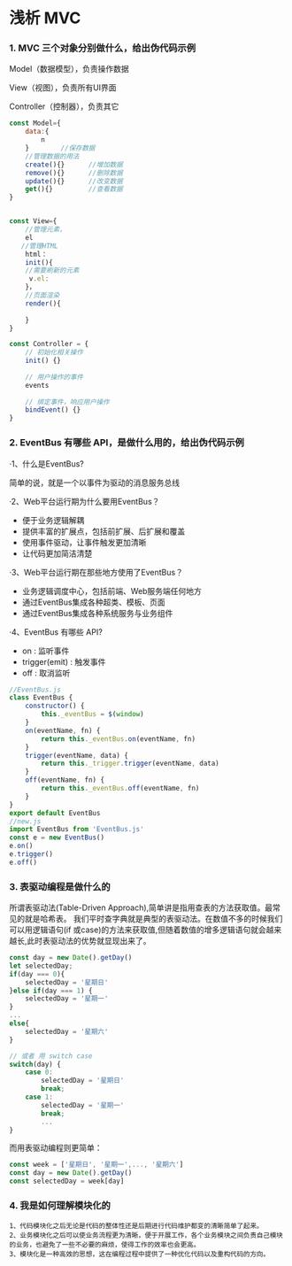 # 浅析 MVC

### 1. MVC 三个对象分别做什么，给出伪代码示例

   Model（数据模型），负责操作数据

   View（视图），负责所有UI界面

   Controller（控制器），负责其它

   ```js
   const Model={
       data:{
           n
       }        //保存数据
       //管理数据的用法
       create(){}      //增加数据
       remove(){}      //删除数据
       update(){}      //改变数据
       get(){}         //查看数据
   }
   
   
   const View={
       //管理元素，
       el
      //管理HTML
       html：
       init(){
       //需要刷新的元素
        v.el:
       }，
       //页面渲染
       render(){
           
       }
   }
   
   const Controller = {
       // 初始化相关操作
       init() {}
       
       // 用户操作的事件
       events
     
       // 绑定事件，响应用户操作
       bindEvent() {}
   }
   
   ```

   

### 2. EventBus 有哪些 API，是做什么用的，给出伪代码示例

   ·1、什么是EventBus?

   简单的说，就是一个以事件为驱动的消息服务总线

   ·2、Web平台运行期为什么要用EventBus？

   - 便于业务逻辑解耦
   - 提供丰富的扩展点，包括前扩展、后扩展和覆盖
   - 使用事件驱动，让事件触发更加清晰
   - 让代码更加简洁清楚

   ·3、Web平台运行期在那些地方使用了EventBus？

   - 业务逻辑调度中心，包括前端、Web服务端任何地方
   - 通过EventBus集成各种超类、模板、页面
   - 通过EventBus集成各种系统服务与业务组件

   ·4、EventBus 有哪些 API?

   - on : 监听事件
   - trigger(emit) : 触发事件
   - off : 取消监听

   ```js
   //EventBus.js
   class EventBus {
       constructor() {
           this._eventBus = $(window)
       }
       on(eventName, fn) {
           return this._eventBus.on(eventName, fn)
       }
       trigger(eventName, data) {
           return this._trigger.trigger(eventName, data)
       }
       off(eventName, fn) {
           return this._eventBus.off(eventName, fn)
       }
   }
   export default EventBus
   //new.js
   import EventBus from 'EventBus.js'
   const e = new EventBus()
   e.on()
   e.trigger()
   e.off()
   ```

   

### 3. 表驱动编程是做什么的

   所谓表驱动法(Table-Driven Approach),简单讲是指用查表的方法获取值。最常见的就是哈希表。
   我们平时查字典就是典型的表驱动法。在数值不多的时候我们可以用逻辑语句(if 或case)的方法来获取值,但随着数值的增多逻辑语句就会越来越长,此时表驱动法的优势就显现出来了。

   ```js
   const day = new Date().getDay()
   let selectedDay;
   if(day === 0){
       selectedDay = '星期日'
   }else if(day === 1) {
       selectedDay = '星期一'
   }
   ...
   else{
       selectedDay = '星期六'
   }
   
   // 或者 用 switch case
   switch(day) {
       case 0:
           selectedDay = '星期日'
           break;
       case 1:
           selectedDay = '星期一'
           break;
           ...
   }
   ```

   而用表驱动编程则更简单：

   ```js
   const week = ['星期日', '星期一',..., '星期六']
   const day = new Date().getDay()
   const selectedDay = week[day]
   ```

   

### 4. 我是如何理解模块化的

    1、代码模块化之后无论是代码的整体性还是后期进行代码维护都变的清晰简单了起来。
    2、业务模块化之后可以使业务流程更为清晰，便于开展工作，各个业务模块之间负责自己模块的业务，也避免了一些不必要的麻烦，使得工作的效率也会更高。
    3、模块化是一种高效的思想，这在编程过程中提供了一种优化代码以及重构代码的方向。


